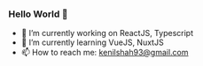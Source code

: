 ### Hello World 👋


- 🔭 I’m currently working on ReactJS, Typescript
- 🌱 I’m currently learning VueJS, NuxtJS
- 📫 How to reach me: kenilshah93@gmail.com
